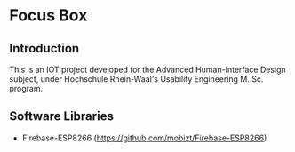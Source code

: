 # Focus Box

## Introduction

This is an IOT project developed for the Advanced Human-Interface Design subject, under Hochschule Rhein-Waal's Usability Engineering M. Sc. program.

## Software Libraries

- Firebase-ESP8266 (https://github.com/mobizt/Firebase-ESP8266)